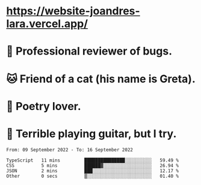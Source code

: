 # https://website-joandres-lara.vercel.app/
# 🐛 Professional reviewer of bugs.
# 🐱 Friend of a cat (his name is Greta).
# 📜 Poetry lover.
# 🎸 Terrible playing guitar, but I try.

<!--START_SECTION:waka-->

```text
From: 09 September 2022 - To: 16 September 2022

TypeScript   11 mins         ███████████████░░░░░░░░░░   59.49 %
CSS          5 mins          ██████▓░░░░░░░░░░░░░░░░░░   26.94 %
JSON         2 mins          ███░░░░░░░░░░░░░░░░░░░░░░   12.17 %
Other        0 secs          ▒░░░░░░░░░░░░░░░░░░░░░░░░   01.40 %
```

<!--END_SECTION:waka-->
